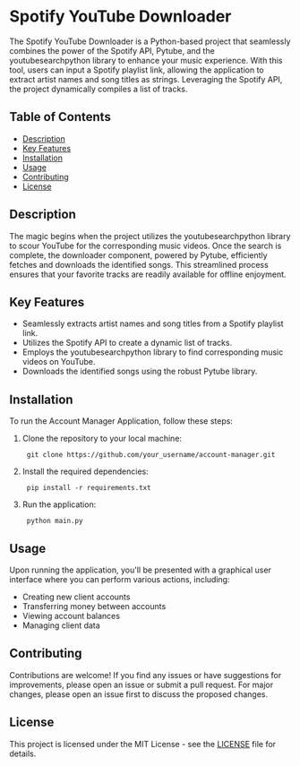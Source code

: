 # Spotify YouTube Downloader

The Spotify YouTube Downloader is a Python-based project that seamlessly combines the power of the Spotify API, Pytube, and the youtubesearchpython library to enhance your music experience. With this tool, users can input a Spotify playlist link, allowing the application to extract artist names and song titles as strings. Leveraging the Spotify API, the project dynamically compiles a list of tracks.

## Table of Contents

- [Description](#description)
- [Key Features](#key-features)
- [Installation](#installation)
- [Usage](#usage)
- [Contributing](#contributing)
- [License](#license)

## Description

The magic begins when the project utilizes the youtubesearchpython library to scour YouTube for the corresponding music videos. Once the search is complete, the downloader component, powered by Pytube, efficiently fetches and downloads the identified songs. This streamlined process ensures that your favorite tracks are readily available for offline enjoyment.

## Key Features

- Seamlessly extracts artist names and song titles from a Spotify playlist link.
- Utilizes the Spotify API to create a dynamic list of tracks.
- Employs the youtubesearchpython library to find corresponding music videos on YouTube.
- Downloads the identified songs using the robust Pytube library.

## Installation

To run the Account Manager Application, follow these steps:

1. Clone the repository to your local machine:

        git clone https://github.com/your_username/account-manager.git

2. Install the required dependencies:

        pip install -r requirements.txt

3. Run the application:

        python main.py

## Usage

Upon running the application, you'll be presented with a graphical user interface where you can perform various actions, including:

- Creating new client accounts
- Transferring money between accounts
- Viewing account balances
- Managing client data

## Contributing

Contributions are welcome! If you find any issues or have suggestions for improvements, please open an issue or submit a pull request. For major changes, please open an issue first to discuss the proposed changes.

## License

This project is licensed under the MIT License - see the [LICENSE](LICENSE) file for details.


